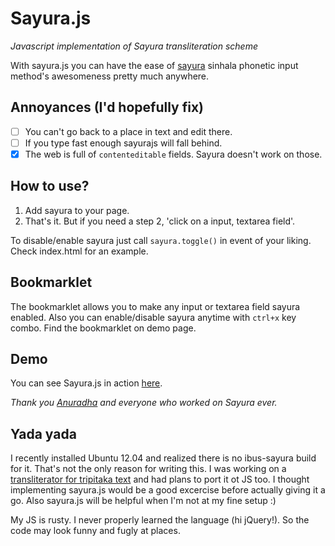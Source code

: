 Sayura.js
=========

*Javascript implementation of Sayura transliteration scheme*

With sayura.js you can have the ease of [sayura](http://www.sayura.net/im/) sinhala phonetic input method's awesomeness pretty much anywhere.

Annoyances (I'd hopefully fix)
----------
- [ ] You can't go back to a place in text and edit there.
- [ ] If you type fast enough sayurajs will fall behind. 
- [x] The web is full of `contenteditable` fields. Sayura doesn't work on those.

How to use?
----------
1. Add sayura to your page.
2. That's it. But if you need a step 2, 'click on a input, textarea field'.

To disable/enable sayura just call `sayura.toggle()` in event of your liking.
Check index.html for an example.

Bookmarklet
-----------
The bookmarklet allows you to make any input or textarea field sayura enabled.
Also you can enable/disable sayura anytime with `ctrl+x` key combo.
Find the bookmarklet on demo page.

Demo
-----
You can see Sayura.js in action [here](http://chanux.github.com/sayura.js).

*Thank you [Anuradha](https://twitter.com/the_hobbit) and everyone who worked on Sayura ever.*

Yada yada
---------
I recently installed Ubuntu 12.04 and realized there is no ibus-sayura build for it.
That's not the only reason for writing this. I was working on a 
[transliterator for tripitaka text](https://github.com/chanux/metta-transliterator)
and had plans to port it ot JS too. I thought implementing sayura.js would be a good 
excercise before actually giving it a go. Also sayura.js will be helpful when I'm not
at my fine setup :)

My JS is rusty. I never properly learned the language (hi jQuery!). So the code may look
funny and fugly at places.
